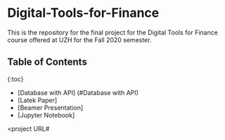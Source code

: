 # Digital-Tools-for-Finance

This is the repository for the final project for the Digital Tools for Finance course offered at UZH for the Fall 2020 semester.

## Table of Contents
{:toc}

* [Database with API] (#Database with API)
* [Latek Paper]
* [Beamer Presentation]
* [Jupyter Notebook]


<project URL#<header name>





